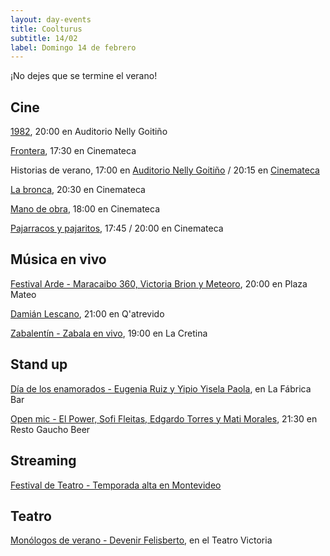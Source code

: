 ```yaml
---
layout: day-events
title: Coolturus
subtitle: 14/02
label: Domingo 14 de febrero
---
```

¡No dejes que se termine el verano!

## Cine

[1982](https://tickantel.com.uy/inicio/espectaculo/40009558/espectaculo/1982?1), 20:00 en Auditorio Nelly Goitiño

[Frontera](https://cinemateca.org.uy/peliculas/782), 17:30 en Cinemateca

Historias de verano, 17:00 en [Auditorio Nelly Goitiño](https://tickantel.com.uy/inicio/espectaculo/40009565/espectaculo/Historias%20de%20Verano?0) / 20:15 en [Cinemateca](https://cinemateca.org.uy/peliculas/1002)

[La bronca](https://cinemateca.org.uy/peliculas/945), 20:30 en Cinemateca

[Mano de obra](https://cinemateca.org.uy/peliculas/959), 18:00 en Cinemateca

[Pajarracos y pajaritos](https://cinemateca.org.uy/peliculas/1098), 17:45 / 20:00 en Cinemateca

## Música en vivo

[Festival Arde - Maracaibo 360, Victoria Brion y Meteoro](https://instagram.com/plazamateouy?igshid=zwiylcrx99sq), 20:00 en Plaza Mateo

[Damián Lescano](https://instagram.com/qatrevido?igshid=8bj6dzn4g7aj), 21:00 en Q'atrevido

[Zabalentín - Zabala en vivo](https://instagram.com/lacretinacasa?igshid=nrtucgnc6eso), 19:00 en La Cretina

## Stand up

[Día de los enamorados - Eugenia Ruiz y Yipio Yisela Paola](https://instagram.com/lafabricabarmontevideo?igshid=qbf9a4zvjufv), en La Fábrica Bar

[Open mic - El Power, Sofi Fleitas, Edgardo Torres y Mati Morales](https://instagram.com/restogauchobeer?igshid=bth137c08iyv), 21:30 en Resto Gaucho Beer

## Streaming

[Festival de Teatro - Temporada alta en Montevideo](https://salaverdi.montevideo.gub.uy/teatro/temporada-2021-estela-medina-0/festival-temporada-alta-de-girona-2021)

## Teatro

[Monólogos de verano - Devenir Felisberto](https://instagram.com/teatrovictoriamontevideo?igshid=nihkflwgw4x4), en el Teatro Victoria
